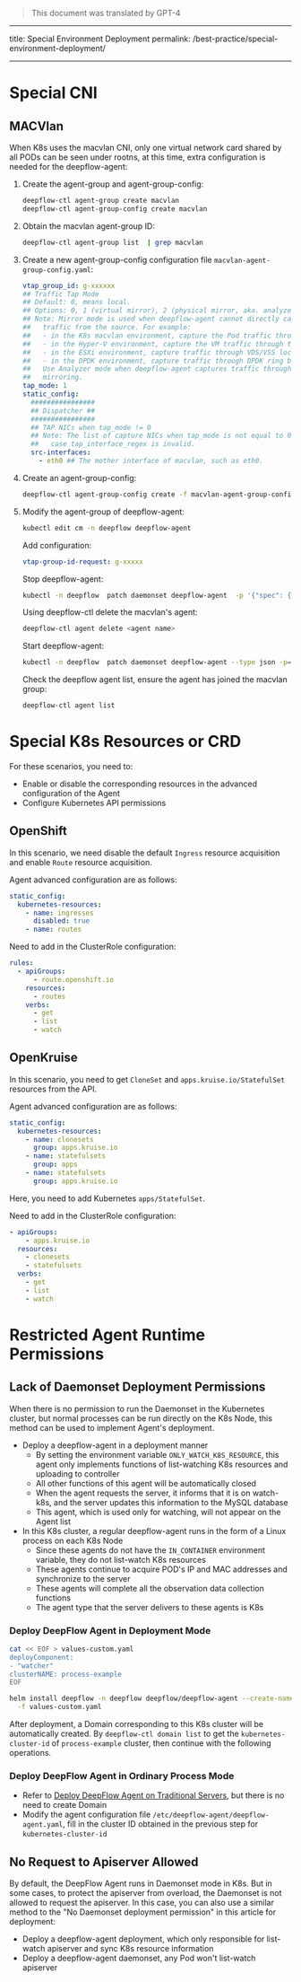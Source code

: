 > This document was translated by GPT-4

---

title: Special Environment Deployment
permalink: /best-practice/special-environment-deployment/

---

# Special CNI

## MACVlan

When K8s uses the macvlan CNI, only one virtual network card shared by all PODs can be seen under rootns, at this time, extra configuration is needed for the deepflow-agent:

1. Create the agent-group and agent-group-config:

   ```bash
   deepflow-ctl agent-group create macvlan
   deepflow-ctl agent-group-config create macvlan
   ```

2. Obtain the macvlan agent-group ID:

   ```bash
   deepflow-ctl agent-group list  | grep macvlan
   ```

3. Create a new agent-group-config configuration file `macvlan-agent-group-config.yaml`:

   ```yaml
   vtap_group_id: g-xxxxxx
   ## Traffic Tap Mode
   ## Default: 0, means local.
   ## Options: 0, 1 (virtual mirror), 2 (physical mirror, aka. analyzer mode)
   ## Note: Mirror mode is used when deepflow-agent cannot directly capture the
   ##   traffic from the source. For example:
   ##   - in the K8s macvlan environment, capture the Pod traffic through the Node NIC
   ##   - in the Hyper-V environment, capture the VM traffic through the Hypervisor NIC
   ##   - in the ESXi environment, capture traffic through VDS/VSS local SPAN
   ##   - in the DPDK environment, capture traffic through DPDK ring buffer
   ##   Use Analyzer mode when deepflow-agent captures traffic through physical switch
   ##   mirroring.
   tap_mode: 1
   static_config:
     ################
     ## Dispatcher ##
     ################
     ## TAP NICs when tap_mode != 0
     ## Note: The list of capture NICs when tap_mode is not equal to 0, in which
     ##   case tap_interface_regex is invalid.
     src-interfaces:
       - eth0 ## The mother interface of macvlan, such as eth0.
   ```

4. Create an agent-group-config:

   ```bash
   deepflow-ctl agent-group-config create -f macvlan-agent-group-config.yaml
   ```

5. Modify the agent-group of deepflow-agent:
   ```bash
   kubectl edit cm -n deepflow deepflow-agent
   ```
   Add configuration:
   ```yaml
   vtap-group-id-request: g-xxxxx
   ```
   Stop deepflow-agent:
   ```bash
   kubectl -n deepflow  patch daemonset deepflow-agent  -p '{"spec": {"template": {"spec": {"nodeSelector": {"non-existing": "true"}}}}}'
   ```
   Using deepflow-ctl delete the macvlan's agent:
   ```bash
   deepflow-ctl agent delete <agent name>
   ```
   Start deepflow-agent:
   ```bash
   kubectl -n deepflow  patch daemonset deepflow-agent --type json -p='[{"op": "remove", "path": "/spec/template/spec/nodeSelector/non-existing"}]'
   ```
   Check the deepflow agent list, ensure the agent has joined the macvlan group:
   ```bash
   deepflow-ctl agent list
   ```

# Special K8s Resources or CRD

For these scenarios, you need to:

- Enable or disable the corresponding resources in the advanced configuration of the Agent
- Configure Kubernetes API permissions

## OpenShift

In this scenario, we need disable the default `Ingress` resource acquisition and enable `Route` resource acquisition.

Agent advanced configuration are as follows:

```yaml
static_config:
  kubernetes-resources:
    - name: ingresses
      disabled: true
    - name: routes
```

Need to add in the ClusterRole configuration:

```yaml
rules:
  - apiGroups:
      - route.openshift.io
    resources:
      - routes
    verbs:
      - get
      - list
      - watch
```

## OpenKruise

In this scenario, you need to get `CloneSet` and `apps.kruise.io/StatefulSet` resources from the API.

Agent advanced configuration are as follows:

```yaml
static_config:
  kubernetes-resources:
    - name: clonesets
      group: apps.kruise.io
    - name: statefulsets
      group: apps
    - name: statefulsets
      group: apps.kruise.io
```

Here, you need to add Kubernetes `apps/StatefulSet`.

Need to add in the ClusterRole configuration:

```yaml
- apiGroups:
    - apps.kruise.io
  resources:
    - clonesets
    - statefulsets
  verbs:
    - get
    - list
    - watch
```

# Restricted Agent Runtime Permissions

## Lack of Daemonset Deployment Permissions

When there is no permission to run the Daemonset in the Kubernetes cluster, but normal processes can be run directly on the K8s Node, this method can be used to implement Agent's deployment.

- Deploy a deepflow-agent in a deployment manner
  - By setting the environment variable `ONLY_WATCH_K8S_RESOURCE`, this agent only implements functions of list-watching K8s resources and uploading to controller
  - All other functions of this agent will be automatically closed
  - When the agent requests the server, it informs that it is on watch-k8s, and the server updates this information to the MySQL database
  - This agent, which is used only for watching, will not appear on the Agent list
- In this K8s cluster, a regular deepflow-agent runs in the form of a Linux process on each K8s Node
  - Since these agents do not have the `IN_CONTAINER` environment variable, they do not list-watch K8s resources
  - These agents continue to acquire POD's IP and MAC addresses and synchronize to the server
  - These agents will complete all the observation data collection functions
  - The agent type that the server delivers to these agents is K8s

### Deploy DeepFlow Agent in Deployment Mode

```bash
cat << EOF > values-custom.yaml
deployComponent:
- "watcher"
clusterNAME: process-example
EOF

helm install deepflow -n deepflow deepflow/deepflow-agent --create-namespace \
  -f values-custom.yaml
```

After deployment, a Domain corresponding to this K8s cluster will be automatically created. By `deepflow-ctl domain list` to get the `kubernetes-cluster-id` of `process-example` cluster, then continue with the following operations.

### Deploy DeepFlow Agent in Ordinary Process Mode

- Refer to [Deploy DeepFlow Agent on Traditional Servers](../ce-install/legacy-host/), but there is no need to create Domain
- Modify the agent configuration file `/etc/deepflow-agent/deepflow-agent.yaml`, fill in the cluster ID obtained in the previous step for `kubernetes-cluster-id`

## No Request to Apiserver Allowed

By default, the DeepFlow Agent runs in Daemonset mode in K8s. But in some cases, to protect the apiserver from overload, the Daemonset is not allowed to request the apiserver. In this case, you can also use a similar method to the "No Daemonset deployment permission" in this article for deployment:

- Deploy a deepflow-agent deployment, which only responsible for list-watch apiserver and sync K8s resource information
- Deploy a deepflow-agent daemonset, any Pod won't list-watch apiserver
